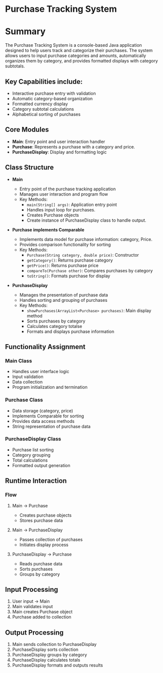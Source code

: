 # Purchase Tracking System

# Summary
The Purchase Tracking System is a console-based Java application designed to help users track and categorize their purchases. The system allows users to input purchase categories and amounts, automatically organizes them by category, and provides formatted displays with category subtotals.

## Key Capabilities include:
- Interactive purchase entry with validation 
- Automatic category-based organization 
- Formatted currency display 
- Category subtotal calculations 
- Alphabetical sorting of purchases

## Core Modules
- **Main**: Entry point and user interaction handler
- **Purchase**: Represents a purchase with a category and price.
- **PurchaseDisplay**: Display and formatting logic

## Class Structure 
- **Main**
    - Entry point of the purchase tracking application
    - Manages user interaction and program flow
    - Key Methods:
        - `main(String[] args)`: Application entry point
        - Handles input loop for purchases.
        - Creates Purchase objects
        - Create instance of PurchaseDisplay class to handle output.


- **Purchase implements Comparable<Purchase>**
    - Implements data model for purchase information: category, Price.
    - Provides comparison functionality for sorting    
    - Key Methods:
        - `Purchase(String category, double price)`: Constructor
        - `getCategory()`: Returns purchase category
        - `getPrice()`: Returns purchase price
        - `compareTo(Purchase other)`: Compares purchases by category
        - `toString()`: Formats purchase for display


- **PurchaseDisplay**
    - Manages the presentation of purchase data
    - Handles sorting and grouping of purchases
    - Key Methods:
      - `showPurchases(ArrayList<Purchase> purchases)`: Main display method
      -  Sorts purchases by category
      -  Calculates category totalse
      -  Formats and displays purchase information


## Functionality Assignment
### Main Class
- Handles user interface logic
- Input validation
- Data collection
- Program initialization and termination

### Purchase Class
- Data storage (category, price)
- Implements Comparable for sorting
- Provides data access methods
- String representation of purchase data

### PurchaseDisplay Class
- Purchase list sorting
- Category grouping
- Total calculations
- Formatted output generation

## Runtime Interaction
### Flow
1. Main → Purchase
    - Creates purchase objects
    - Stores purchase data


2. Main → PurchaseDisplay
    - Passes collection of purchases
    - Initiates display process


3. PurchaseDisplay → Purchase
    - Reads purchase data
    - Sorts purchases
    - Groups by category

## Input Processing
1. User input → Main
2. Main validates input
3. Main creates Purchase object
4. Purchase added to collection

## Output Processing
1. Main sends collection to PurchaseDisplay
2. PurchaseDisplay sorts collection
3. PurchaseDisplay groups by category
4. PurchaseDisplay calculates totals
5. PurchaseDisplay formats and outputs results

